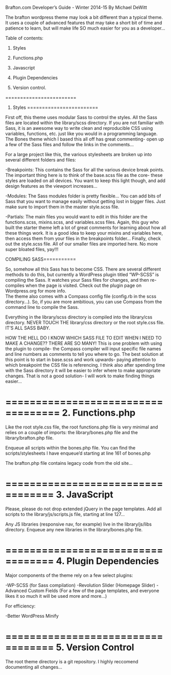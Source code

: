 Brafton.com Developer’s Guide - Winter 2014-15
By Michael DeWitt

The brafton wordpress theme may look a bit different than a typical theme.  It uses a couple of advanced features that may take a short bit of time and patience to learn, but will make life SO much easier for you as a developer…

Table of contents:

1.  Styles

2.  Functions.php

3.  Javascript

4.  Plugin Dependencies

5.  Version control.

========================
1. Styles
========================

First off, this theme uses modular Sass to control the styles.  All the Sass files are located within the library/scss directory.  If you are not familiar with Sass, it is an awesome way to write clean and reproducible CSS using variables, functions, etc. just like you would in a programming language. The Bones theme which I based this all off has great commenting- open up a few of the Sass files and follow the links in the comments…

For a large project like this, the various stylesheets are broken up into several different folders and files:

-Breakpoints:  This contains the Sass for all the various device break points.  The important thing here is to think of the base.scss file as the core- these styles are loaded on all devices.  You want to keep this light though, and add design features as the viewport increases…

-Modules:  The Sass modules folder is pretty flexible…  You can add bits of Sass that you want to manage easily without getting lost in bigger files.  Just make sure to import them in the master style.scss file.

-Partials:  The main files you would want to edit in this folder are the functions.scss, mixins.scss, and variables.scss files.  Again, this guy who built the starter theme left a lot of great comments for learning about how all these things work.  It is a good idea to keep your mixins and variables here, then access them from your files in the breakpoints folder…
Finally, check out the style.scss file.  All of our smaller files are imported here.  No more super bloated files, yay!!!

COMPILING SASS===========

So, somehow all this Sass has to become CSS.  There are several different methods to do this, but currently a WordPress plugin titled “WP-SCSS” is compiling the Sass.  It watches your Sass files for changes, and then re-compiles when the page is visited.  Check out the plugin page on Wordpress.org for more info.  
The theme also comes with a Compass config file (config.rb in the scss directory…).  So, if you are more ambitious, you can use Compass from the command line to compile the Sass.

Everything in the library/scss directory is compiled into the library/css directory.  NEVER TOUCH THE library/css directory or the root style.css file.  IT’S ALL SASS BABY. 

HOW THE HELL DO I KNOW WHICH SASS FILE TO EDIT WHEN I NEED TO MAKE A CHANGE?? THERE ARE SO MANY!
This is one problem with using the plugin to compile- the Compass compiler will input specific file names and line numbers as comments to tell you where to go.  The best solution at this point is to start in base.scss and work upwards- paying attention to which breakpoint the CSS file is referencing.  I think also after spending time with the Sass directory it will be easier to infer where to make appropriate changes.  That is not a good solution- I will work to make finding things easier…

===================================
2. Functions.php
===================================

Like the root style.css file, the root functions.php file is very minimal and relies on a couple of imports:  the library/bones.php file and the library/brafton.php file.  

Enqueue all scripts within the bones.php file.  You can find the scripts/stylesheets I have enqueue’d starting at line 161 of bones.php 

The brafton.php file contains legacy code from the old site…

==================================
3. JavaScript
==================================

Please, please do not drop extended jQuery in the page templates.  Add all scripts to the library/js/scripts.js file, starting at line 127…

Any JS libraries (responsive nav, for example) live in the library/js/libs directory.  Enqueue any new libraries in the library/bones.php file.

==================================
4.  Plugin Dependencies
==================================
Major components of the theme rely on a few select plugins:

-WP-SCSS (for Sass compilation)
-Revolution Slider (Homepage Slider)
-Advanced Custom Fields (For a few of the page templates, and everyone likes it so much it will be used more and more...)

For efficiency:

-Better WordPress Minify

==================================
5.  Version Control
==================================

The root theme directory is a git repository.  I highly reccomend documenting all changes...



